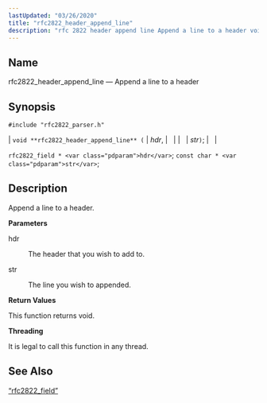 ```yaml
---
lastUpdated: "03/26/2020"
title: "rfc2822_header_append_line"
description: "rfc 2822 header append line Append a line to a header void rfc 2822 header append line hdr str rfc 2822 field hdr const char str Append a line to a header hdr The header that you wish to add to str The line you wish to appended This function..."
---
```


<a name="apis.rfc2822_header_append_line"></a> 
## Name

rfc2822_header_append_line — Append a line to a header

## Synopsis

`#include "rfc2822_parser.h"`

| `void **rfc2822_header_append_line** (` | <var class="pdparam">hdr</var>, |   |
|   | <var class="pdparam">str</var>`)`; |   |

`rfc2822_field * <var class="pdparam">hdr</var>`;
`const char * <var class="pdparam">str</var>`;<a name="idp58662544"></a> 
## Description

Append a line to a header.

**<a name="idp58663744"></a> Parameters**

<dl class="variablelist">

<dt>hdr</dt>

<dd>

The header that you wish to add to.

</dd>

<dt>str</dt>

<dd>

The line you wish to appended.

</dd>

</dl>

**<a name="idp58668304"></a> Return Values**

This function returns void.

**<a name="idp58669216"></a> Threading**

It is legal to call this function in any thread.

<a name="idp58670640"></a> 
## See Also

[“rfc2822_field”](/momentum/3/3-api/structs-rfc-2822-field)
